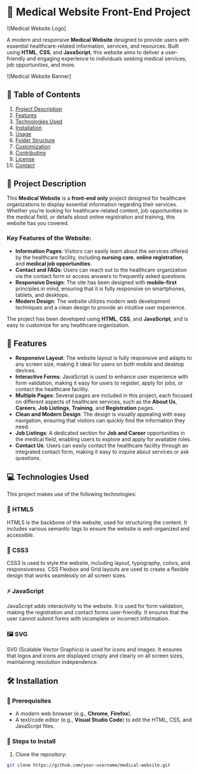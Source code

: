 # 🏥 Medical Website Front-End Project

![Medical Website Logo]<!-- Replace with actual logo in `readme-images/` -->

A modern and responsive **Medical Website** designed to provide users with essential healthcare-related information, services, and resources. Built using **HTML**, **CSS**, and **JavaScript**, this website aims to deliver a user-friendly and engaging experience to individuals seeking medical services, job opportunities, and more.

![Medical Website Banner] <!-- Replace with actual image in `readme-images/` -->

## 🌟 Table of Contents

1. [Project Description](#project-description)
2. [Features](#features)
3. [Technologies Used](#technologies-used)
4. [Installation](#installation)
5. [Usage](#usage)
6. [Folder Structure](#folder-structure)
7. [Customization](#customization)
8. [Contributing](#contributing)
9. [License](#license)
10. [Contact](#contact)

## 📝 Project Description

This **Medical Website** is a **front-end only** project designed for healthcare organizations to display essential information regarding their services. Whether you’re looking for healthcare-related content, job opportunities in the medical field, or details about online registration and training, this website has you covered.

### Key Features of the Website:

- **Information Pages**: Visitors can easily learn about the services offered by the healthcare facility, including **nursing care**, **online registration**, and **medical job opportunities**.
- **Contact and FAQs**: Users can reach out to the healthcare organization via the contact form or access answers to frequently asked questions.
- **Responsive Design**: The site has been designed with **mobile-first** principles in mind, ensuring that it is fully responsive on smartphones, tablets, and desktops.
- **Modern Design**: The website utilizes modern web development techniques and a clean design to provide an intuitive user experience.

The project has been developed using **HTML**, **CSS**, and **JavaScript**, and is easy to customize for any healthcare organization.

## 🚀 Features

- **Responsive Layout**: The website layout is fully responsive and adapts to any screen size, making it ideal for users on both mobile and desktop devices.
- **Interactive Forms**: JavaScript is used to enhance user experience with form validation, making it easy for users to register, apply for jobs, or contact the healthcare facility.
- **Multiple Pages**: Several pages are included in this project, each focused on different aspects of healthcare services, such as the **About Us**, **Careers**, **Job Listings**, **Training**, and **Registration** pages.
- **Clean and Modern Design**: The design is visually appealing with easy navigation, ensuring that visitors can quickly find the information they need.
- **Job Listings**: A dedicated section for **Job and Career** opportunities in the medical field, enabling users to explore and apply for available roles.
- **Contact Us**: Users can easily contact the healthcare facility through an integrated contact form, making it easy to inquire about services or ask questions.

## 💻 Technologies Used

This project makes use of the following technologies:

### 📝 **HTML5**  
HTML5 is the backbone of the website, used for structuring the content. It includes various semantic tags to ensure the website is well-organized and accessible.

### 🎨 **CSS3**  
CSS3 is used to style the website, including layout, typography, colors, and responsiveness. CSS Flexbox and Grid layouts are used to create a flexible design that works seamlessly on all screen sizes.

### ⚡ **JavaScript**  
JavaScript adds interactivity to the website. It is used for form validation, making the registration and contact forms user-friendly. It ensures that the user cannot submit forms with incomplete or incorrect information.

### 🖼️ **SVG**  
SVG (Scalable Vector Graphics) is used for icons and images. It ensures that logos and icons are displayed crisply and clearly on all screen sizes, maintaining resolution independence.

## 🛠️ Installation

### 🔧 Prerequisites

- A modern web browser (e.g., **Chrome**, **Firefox**).
- A text/code editor (e.g., **Visual Studio Code**) to edit the HTML, CSS, and JavaScript files.

### 📝 Steps to Install

1. Clone the repository:

```bash
git clone https://github.com/your-username/medical-website.git
